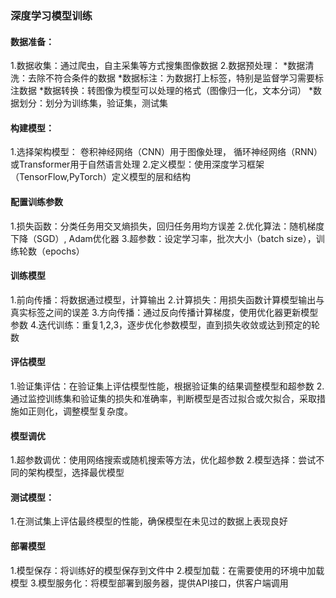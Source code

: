 ### 深度学习模型训练

#### 数据准备：
   1.数据收集：通过爬虫，自主采集等方式搜集图像数据
   2.数据预处理：
     *数据清洗：去除不符合条件的数据
     *数据标注：为数据打上标签，特别是监督学习需要标注数据
     *数据转换：转图像为模型可以处理的格式（图像归一化，文本分词）
     *数据划分：划分为训练集，验证集，测试集

#### 构建模型：
   1.选择架构模型： 卷积神经网络（CNN）用于图像处理， 循环神经网络（RNN）或Transformer用于自然语言处理
   2.定义模型：使用深度学习框架（TensorFlow,PyTorch）定义模型的层和结构

#### 配置训练参数
   1.损失函数：分类任务用交叉熵损失，回归任务用均方误差
   2.优化算法：随机梯度下降（SGD）, Adam优化器
   3.超参数：设定学习率，批次大小（batch size），训练轮数（epochs）

#### 训练模型
   1.前向传播：将数据通过模型，计算输出
   2.计算损失：用损失函数计算模型输出与真实标签之间的误差
   3.方向传播：通过反向传播计算梯度，使用优化器更新模型参数
   4.迭代训练：重复1,2,3，逐步优化参数模型，直到损失收敛或达到预定的轮数

#### 评估模型
   1.验证集评估：在验证集上评估模型性能，根据验证集的结果调整模型和超参数
   2.通过监控训练集和验证集的损失和准确率，判断模型是否过拟合或欠拟合，采取措施如正则化，调整模型复杂度。

#### 模型调优
   1.超参数调优：使用网络搜索或随机搜索等方法，优化超参数
   2.模型选择：尝试不同的架构模型，选择最优模型

#### 测试模型：
   1.在测试集上评估最终模型的性能，确保模型在未见过的数据上表现良好

#### 部署模型
   1.模型保存：将训练好的模型保存到文件中
   2.模型加载：在需要使用的环境中加载模型
   3.模型服务化：将模型部署到服务器，提供API接口，供客户端调用
   
